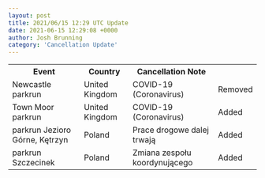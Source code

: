 ```yaml
---
layout: post
title: 2021/06/15 12:29 UTC Update
date: 2021-06-15 12:29:08 +0000
author: Josh Brunning
category: 'Cancellation Update'
---
```


<div class='hscrollable'>
<table style='width: 100%'>
    <tr>
        <th>Event</th>
        <th>Country</th>
        <th>Cancellation Note</th>
        <th></th>
    </tr>
    <tr>
        <td>Newcastle parkrun</td>
        <td>United Kingdom</td>
        <td>COVID-19 (Coronavirus)</td>
        <td>Removed</td>
    </tr>
    <tr>
        <td>Town Moor parkrun</td>
        <td>United Kingdom</td>
        <td>COVID-19 (Coronavirus)</td>
        <td>Added</td>
    </tr>
    <tr>
        <td>parkrun Jezioro Górne, Kętrzyn</td>
        <td>Poland</td>
        <td>Prace drogowe dalej trwają</td>
        <td>Added</td>
    </tr>
    <tr>
        <td>parkrun Szczecinek</td>
        <td>Poland</td>
        <td>Zmiana zespołu koordynującego</td>
        <td>Added</td>
    </tr>
</table>
</div>
